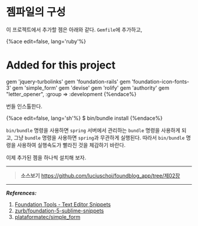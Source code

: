# 젬파일의 구성

이 프로젝트에서 추가할 젬은 아래와 같다. `Gemfile`에 추가하고,

{%ace edit=false, lang='ruby'%}
# Added for this project
gem 'jquery-turbolinks'
gem 'foundation-rails'
gem 'foundation-icon-fonts-3'
gem 'simple_form'
gem 'devise'
gem 'rolify'
gem 'authority'
gem "letter_opener", :group => :development
{%endace%}

번들 인스톨한다.

{%ace edit=false, lang='sh'%}
$ bin/bundle install
{%endace%}

`bin/bundle` 명령을 사용하면 `spring` 서버에서 관리하는 `bundle` 명령을 사용하게 되고, 그냥 `bundle` 명령을 사용하면 `spring`과 무관하게 실행된다. 따라서 `bin/bundle` 명령을 사용하여 실행속도가 빨라진 것을 체감하기 바란다.

이제 추가된 젬을 하나씩 설치해 보자.

---

> **소스보기** https://github.com/luciuschoi/foundblog_app/tree/제02장

---

_**References:**_

1. [Foundation Tools - Text Editor Snippets](http://foundation.zurb.com/develop/tools.html)
2. [zurb/foundation-5-sublime-snippets](https://github.com/zurb/foundation-5-sublime-snippets)
3. [plataformatec/simple_form](https://github.com/plataformatec/simple_form)
